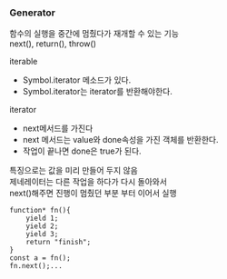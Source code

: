 ### Generator
함수의 실행을 중간에 멈췄다가 재개할 수 있는 기능  
next(), return(), throw()  

iterable
- Symbol.iterator 메소드가 있다.
- Symbol.iterator는 iterator를 반환해야한다.

iterator
- next메서드를 가진다
- next 메서드는 value와 done속성을 가진 객체를 반환한다.
- 작업이 끝나면 done은 true가 된다.

특징으로는 값을 미리 만들어 두지 않음  
제네레이터는 다른 작업을 하다가 다시 돌아와서  
next()해주면 진행이 멈췄던 부분 부터 이어서 실행  
```
function* fn(){
    yield 1;
    yield 2;
    yield 3;
    return "finish";
}
const a = fn();
fn.next();...
```